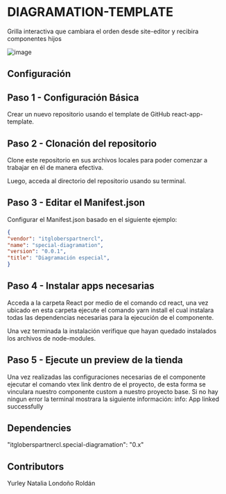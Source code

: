 # DIAGRAMATION-TEMPLATE

Grilla interactiva que cambiara el orden desde site-editor y recibira componentes hijos

![image](https://user-images.githubusercontent.com/55117122/204391639-592cd432-c40d-4894-b5ef-22b37bb9a15d.png)

## Configuración 

## Paso 1 - Configuración Básica

Crear un nuevo repositorio usando el template de GitHub react-app-template.

## Paso 2 - Clonación del repositorio

Clone este repositorio en sus archivos locales para poder comenzar a trabajar en él de manera efectiva.

Luego, acceda al directorio del repositorio usando su terminal. 

## Paso 3 - Editar el Manifest.json

Configurar el Manifest.json basado en el siguiente ejemplo:

```json
{
"vendor": "itgloberspartnercl",
"name": "special-diagramation",
"version": "0.0.1",
"title": "Diagramación especial",
}
```
## Paso 4 - Instalar apps necesarias

Acceda a la carpeta React por medio de el comando cd react, una vez ubicado en esta carpeta ejecute el comando yarn install el cual instalara todas las dependencias necesarias para la ejecución de el componente.

Una vez terminada la instalación verifique que hayan quedado instalados los archivos de node-modules.

## Paso 5 - Ejecute un preview de la tienda

Una vez realizadas las configuraciones necesarias de el componente  ejecutar el comando vtex link dentro de el proyecto, de esta forma se vinculara nuestro componente custom a nuestro proyecto base. Si no hay ningun error la terminal mostrara la siguiente información: info: App linked successfully

## Dependencies

 "itgloberspartnercl.special-diagramation": "0.x"

## Contributors

Yurley Natalia Londoño Roldán
